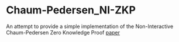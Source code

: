 # Chaum-Pedersen_NI-ZKP 

An attempt to provide a simple implementation of the Non-Interactive Chaum-Pedersen Zero Knowledge Proof [paper](https://link.springer.com/content/pdf/10.1007/3-540-48071-4_7.pdf)
